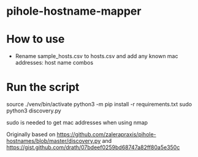 # pihole-hostname-mapper



# How to use
- Rename sample_hosts.csv to hosts.csv and add any known mac addresses: host name combos


# Run the script
source ./venv/bin/activate
python3 -m pip install -r requirements.txt
sudo python3 discovery.py

sudo is needed to get mac addresses when using nmap

Originally based on 
https://github.com/zalerapraxis/pihole-hostnames/blob/master/discovery.py
and 
https://gist.github.com/drath/07bdeef0259bd68747a82ff80a5e350c